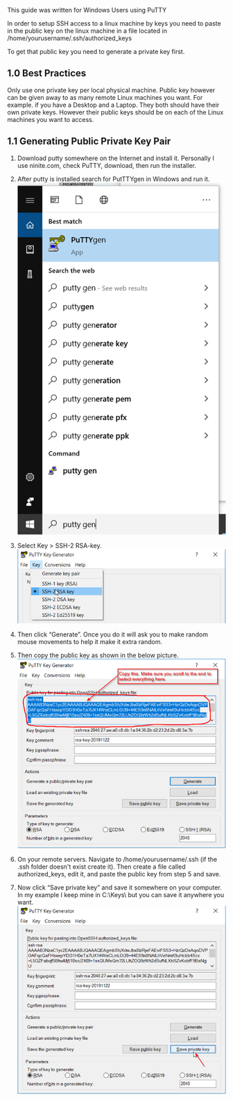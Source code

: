 This guide was written for Windows Users using PuTTY

In order to setup SSH access to a linux machine by keys you need to paste in the public key on the linux machine in a file located in /home/yourusername/.ssh/authorized_keys 

To get that public key you need to generate a private key first.

## 1.0 Best Practices
Only use one private key per local physical machine. Public key however can be given away to as many remote Linux machines you want. For example. if you have a Desktop and a Laptop. They both should have their own private keys. However their public keys should be on each of the Linux machines you want to access.

## 1.1 Generating Public Private Key Pair
1. Download putty somewhere on the Internet and install it. Personally I use ninite.com, check PuTTY, download, then run the installer.

2. After putty is installed search for PutTTYgen in Windows and run it.
![](search-putty-gen.png)

3. Select Key > SSH-2 RSA-key.
![](ssh-2-rsa-key.png)

4. Then click “Generate”. Once you do it will ask you to make random mouse movements to help it make it extra random.

5. Then copy the public key as shown in the below picture.
![](copy-public-key.png)

6. On your remote servers. Navigate to /home/yourusername/.ssh (if the .ssh folder doesn't exist create it). Then create a file called authorized_keys, edit it, and paste the public key from step 5 and save.

7. Now click “Save private key” and save it somewhere on your computer. In my example I keep mine in C:\Keys\ but you can save it anywhere you want.
![](save-private-key.png )

